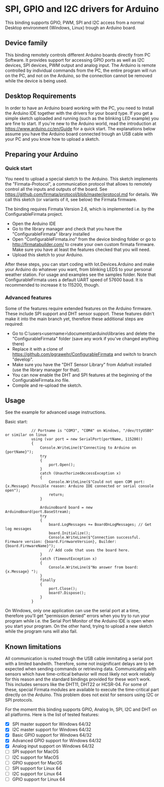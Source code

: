 # SPI, GPIO and I2C drivers for Arduino

This binding supports GPIO, PWM, SPI and I2C access from a normal Desktop environment (Windows, Linux) trough an Arduino board.

## Device family

This binding remotely controls different Arduino boards directly from PC Software. It provides support for accessing GPIO ports as well as I2C devices, SPI devices, PWM output and analog input. The Arduino is remote controlled by individual commands from the PC, the entire program will run on the PC, and not on the Arduino, so the connection cannot be removed while the device is being used. 

## Desktop Requirements

In order to have an Arduino board working with the PC, you need to Install the Arduino IDE together with the drivers for your board type. If you get a simple sketch uploaded and running (such as the blinking LED example) you are fine to start. If you're new to the Arduino world, read the introduction at https://www.arduino.cc/en/Guide for a quick start. The explanations below assume you have the Arduino board connected trough an USB cable with your PC and you know how to upload a sketch. 

## Preparing your Arduino
### Quick start
You need to upload a special sketch to the Arduino. This sketch implements the "Firmata-Protocol", a communication protocol that allows to remotely control all the inputs and outputs of the board. See https://github.com/firmata/protocol/blob/master/protocol.md for details. We call this sketch (or variants of it, see below) the Firmata firmware.

The binding requires Firmata Version 2.6, which is implemented i.e. by the ConfigurableFirmata project. 
- Open the Arduino IDE
- Go to the library manager and check that you have the "ConfigurableFirmata" library installed
- Open "ConfigurableFirmata.ino" from the device binding folder or go to http://firmatabuilder.com/ to create your own custom firmata firmware. Make sure you have at least the features checked that you will need.
- Upload this sketch to your Arduino. 

After these steps, you can start coding with Iot.Devices.Arduino and make your Arduino do whatever you want, from blinking LEDS to your personal weather station. For usage and examples see the samples folder. Note that ConfigurableFirmata uses a default UART speed of 57600 baud. It is recommended to increase it to 115200, though. 
### Advanced features
Some of the features require extended features on the Arduino firmware. These include SPI support and DHT sensor support. These features didn't make it 
into the main branch yet, therefore these additional steps are required:
- Go to C:\users\<username>\documents\arduino\libraries and delete the "ConfigurableFirmata" folder (save any work if you've changed anything there)
- Replace it with a clone of https://github.com/pgrawehr/ConfigurableFirmata and switch to branch "develop". 
- Make sure you have the "DHT Sensor Library" from Adafruit installed (use the library manager for that).
- You can now enable the DHT and SPI features at the beginning of the ConfigurableFirmata.ino file.
- Compile and re-upload the sketch. 

## Usage
See the example for advanced usage instructions. 

Basic start:
```
            // Portname is "COM3", "COM4" on Windows, "/dev/ttyUSB0" or similar on linux
            using (var port = new SerialPort(portName, 115200))
            {
                Console.WriteLine($"Connecting to Arduino on {portName}");
                try
                {
                    port.Open();
                }
                catch (UnauthorizedAccessException x)
                {
                    Console.WriteLine($"Could not open COM port: {x.Message} Possible reason: Arduino IDE connected or serial console open");
                    return;
                }

                ArduinoBoard board = new ArduinoBoard(port.BaseStream);
                try
                {
                    board.LogMessages += BoardOnLogMessages; // Get log messages
                    board.Initialize();
                    Console.WriteLine($"Connection successful. Firmware version: {board.FirmwareVersion}, Builder: {board.FirmwareName}");
                    // Add code that uses the board here.
                }
                catch (TimeoutException x)
                {
                    Console.WriteLine($"No answer from board: {x.Message} ");
                }
                finally
                {
                    port.Close();
                    board?.Dispose();
                }
            }
 ```
 
On Windows, only one application can use the serial port at a time, therefore you'll get "permission denied" errors when you try to run your program while i.e. the Serial Port Monitor of the Arduino IDE is open when you start your program. On the other hand, trying to upload a new sketch while the program runs will also fail.

## Known limitations

All communication is routed trough the USB cable immitating a serial port with a limited bandwith. Therefore, some not insignificant delays are to be expected when sending commands or retrieving data. Communicating with sensors which have time-critical behavior will most likely not work reliably for this reason and the standard bindings provided for these won't work. This includes sensors like the DHT11, DHT22 or HCSR-04. For some of these, special Firmata modules are available to execute the time-critical part directly on the Arduino. This problem does not exist for sensors using I2C or SPI protocols. 

For the moment this binding supports GPIO, Analog In, SPI, I2C and DHT on all platforms. Here is the list of tested features:

- [x] SPI master support for Windows 64/32
- [x] I2C master support for Windows 64/32
- [x] Basic GPIO support for Windows 64/32
- [x] Advanced GPIO support for Windows 64/32
- [x] Analog input support on Windows 64/32
- [ ] SPI support for MacOS 
- [ ] I2C support for MacOS
- [ ] GPIO support for MacOS
- [ ] SPI support for Linux 64
- [ ] I2C support for Linux 64
- [ ] GPIO support for Linux 64
